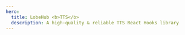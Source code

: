 ```yaml
---
hero:
  title: LobeHub <b>TTS</b>
  description: A high-quality & reliable TTS React Hooks library
---
```


<code src="./index.tsx" inline></code>
